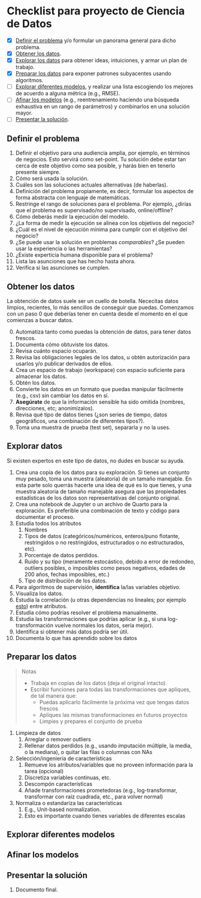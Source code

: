 # Checklist para proyecto de Ciencia de Datos

- [x] [Definir el problema](#definir-el-problema) y/o formular un panorama general para dicho problema.
- [x] [Obtener los datos](#obtener-los-datos).
- [x] [Explorar los datos](#explorar-datos) para obtener ideas, intuiciones, y armar un plan de trabajo.
- [x] [Preparar los datos](#preparar-los-datos) para exponer patrones subyacentes usando algoritmos.
- [ ] [Explorar diferentes modelos](#explorar-diferentes-modelos), y realizar una lista escogiendo los mejores de acuerdo a alguna métrica (e.g., RMSE).
- [ ] [Afinar los modelos](#afinar-los-modelos) (e.g., reentrenamiento haciendo una búsqueda exhaustiva en un rango de parámetros) y combinarlos en una solución mayor.
- [ ] [Presentar la solución](#presentar-la-solución).

## Definir el problema

1. Definir el objetivo para una audiencia amplia, por ejemplo, en términos de negocios. Esto servirá como set-point. Tu solución debe estar tan cerca de este objetivo como sea posible, y harás bien en tenerlo presente siempre.
2. Cómo será usada la solución.
3. Cuáles son las soluciones actuales alternativas (de haberlas).
4. Definición del problema propiamente, es decir, formular los aspectos de forma abstracta con lenguaje de matemáticas. 
5. Restringe el rango de soluciones para el problema. Por ejemplo, ¿dirías que el problema es supervisado/no supervisado, online/offline?
6. Cómo deberás medir la ejecución del modelo.
7. ¿La forma de medir la ejecución se alinea con los objetivos del negocio?
8. ¿Cuál es el nivel de ejecución mínima para cumplir con el objetivo del negocio?
9. ¿Se puede usar la solución en problemas *comparables*? ¿Se pueden usar la experiencia o las herramientas?
10. ¿Existe experticia humana disponible para el problema?
11. Lista las asunciones que has hecho hasta ahora.
12. Verifica si las asunciones se cumplen.

## Obtener los datos

La obtención de datos suele ser un cuello de botella. Nececitas datos limpios, recientes, lo más sencillos de conseguir que puedas. Comenzamos con un paso 0 que deberías tener en cuenta desde el momento en el que comienzas a buscar datos. 

0. Automatiza tanto como puedas la obtención de datos, para tener datos frescos.
1. Documenta cómo obtuviste los datos.
2. Revisa cuánto espacio ocuparán.
3. Revisa las obligaciones legales de los datos, u obtén autorización para usarlos y/o publicar derivados de ellos.
4. Crea un espacio de trabajo (workspace) con espacio suficiente para almacenar los datos. 
5. Obtén los datos.
6. Convierte los datos en un formato que puedas manipular fácilmente (e.g., csv) sin cambiar los datos en sí.
7. **Asegúrate** de que la información sensible ha sido omitida (nombres, direcciones, etc; anonimízalos).
8. Revisa qué tipo de datos tienes (¿son series de tiempo, datos geográficos, una combinación de diferentes tipos?).
9. Toma una muestra de prueba (test set), separarla y no la uses. 

## Explorar datos

Si existen expertos en este tipo de datos, no dudes en buscar su ayuda.

1. Crea una copia de los datos para su exploración. Si tienes un conjunto muy pesado, toma una muestra (aleatoria) de un tamaño manejable. En esta parte solo querrás hacerte una idea de qué es lo que tienes, y una muestra aleatoria de tamaño manejable asegura que las propiedades estadísticas de los datos son representativas del conjunto original.
2. Crea una notebook de Jupyter o un archivo de Quarto para la exploración. Es preferible una combinación de texto y código para documentar el proceso.
3. Estudia todos los atributos
   1. Nombres
   2. Tipos de datos (categóricos/numéricos, enteros/puno flotante, restringidos o no restringidos, estructurados o no estructurados, etc).
   3. Porcentaje de datos perdidos.
   4. Ruido y su tipo (meramente estocástico, debido a error de redondeo, outliers posibles, o imposibles como pesos negativos, edades de 200 años, fechas imposibles, etc.)
   5. Tipo de distribución de los datos.
4. Para algoritmos de supervisión, **identifica** la/las variables objetivo.
5. Visualiza los datos.
6. Estudia la correlación (u otras dependencias no lineales; por ejemplo [esto](http://www.exploredata.net/)) entre atributos.
7. Estudia cómo podrías resolver el problema manualmente.
8. Estudia las transformaciones que podrías aplicar (e.g., si una log-transformación vuelve normales los datos, sería mejor).
9. Identifica si obtener más datos podría ser útil.
10. Documenta lo que has aprendido sobre los datos

## Preparar los datos

>Notas
> - Trabaja en copias de los datos (deja el original intacto).
> - Escribir funciones para todas las transformaciones que apliques, de tal manera que:
>     - Puedas aplicarlo fácilmente la próxima vez que tengas datos frescos
>     - Apliques las mismas transformaciones en futuros proyectos
>     - Limpies y prepares el conjunto de prueba

1. Limpieza de datos
   1. Arreglar o remover outliers
   2. Rellenar datos perdidos (e.g., usando imputación múltiple, la media, o la mediana), o quitar las filas o columnas con NAs
2. Selección/ingeniería de características 
   1. Remueve los atributos/variables que no proveen información para la tarea (opcional)
   2. Discretiza variables continuas, etc.
   3. Descompón características
   4. Añade transformaciones prometedoras (e.g., log-transformar, transformar con raíz cuadrada, etc., para volver normal)
3. Normaliza o estandariza las características
   1. E.g., Unit-based normalization.
   2. Esto es importante cuando tienes variables de diferentes escalas

## Explorar diferentes modelos

## Afinar los modelos

## Presentar la solución

1. Documento final. 